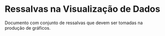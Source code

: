 # Ressalvas na Visualização de Dados

Documento com conjunto de ressalvas que devem ser tomadas na produção de gráficos.
